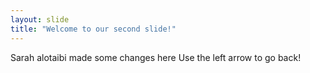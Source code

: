 ```yaml
---
layout: slide
title: "Welcome to our second slide!"
---
```

Sarah alotaibi made some changes here 
Use the left arrow to go back!
